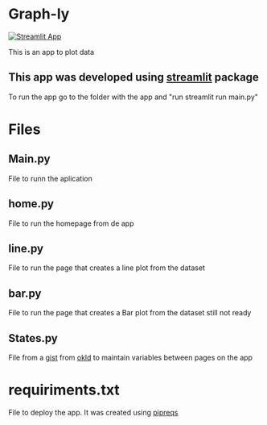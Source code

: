 # Graph-ly
[![Streamlit App](https://static.streamlit.io/badges/streamlit_badge_black_white.svg)](https://share.streamlit.io/danielmoraisg/graph-ly/main/main.py)

This is an app to plot data

## This app was developed using [streamlit](https://www.streamlit.io) package

To run the app go to the folder with the app and "run streamlit run main.py"

# Files

## Main.py

File to runn the aplication

## home.py

File to run the homepage from de app

## line.py

File to run the page that creates a line plot from the dataset

## bar.py

File to run the page that creates a Bar plot from the dataset still not ready

## States.py

File from a [gist](https://gist.github.com/okld/0aba4869ba6fdc8d49132e6974e2e662) from [okld](https://gist.github.com/okld) to maintain variables between pages on the app


# requiriments.txt

File to deploy the app. It was created using [pipreqs](https://pypi.org/project/pipreqs/)
